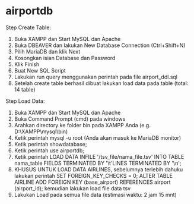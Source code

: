 # airportdb

Step Create Table:
1. Buka XAMPP dan Start MySQL dan Apache
2. Buka DBEAVER dan lakukan New Database Connection (Ctrl+Shift+N) 
3. Pilih MariaDB dan klik Next
4. Kosongkan isian Database dan Password
5. Klik Finish
6. Buat New SQL Script
7. Lakukan run query menggunakan perintah pada file airport_ddl.sql
8. Setelah create table berhasil dibuat lakukan load data pada table (total: 14 table)

Step Load Data:
1. Buka XAMPP dan Start MySQL dan Apache
2. Buka Command Prompt (cmd) pada windows
3. Arahkan directory ke folder bin pada XAMPP Anda (e.g. D:\XAMPP\mysql\bin)
4. Ketik perintah mysql -u root (Anda akan masuk ke MariaDB monitor)
5. Ketik perintah showdatabase;
6. Ketik perintah use airportdb;
7. Ketik perintah LOAD DATA INFILE '/tsv_file/nama_file.tsv' INTO TABLE nama_table FIELDS TERMINATED BY '\t'LINES TERMINATED BY '\n';
8. KHUSUS UNTUK LOAD DATA AIRLINES, sebelumnya terlebih dahuku lakukan perintah SET FOREIGN_KEY_CHECKS = 0; ALTER TABLE AIRLINE ADD FOREIGN KEY (base_airport) REFERENCES airport (airport_id); kemudian lakukan load file data tsv
9. Lakukan Load pada semua file data (estimasi waktu: 2 jam 15 mnt)
